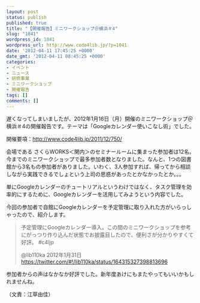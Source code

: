```yaml
---
layout: post
status: publish
published: true
title: "【開催報告】ミニワークショップ＠横浜＃4"
slug: "1041"
wordpress_id: 1041
wordpress_url: http://www.code4lib.jp/?p=1041
date: '2012-04-11 17:45:25 +0000'
date_gmt: '2012-04-11 08:45:25 +0000'
categories:
- イベント
- ニュース
- 研修事業
- ミニワークショップ
- 開催報告
tags: []
comments: []
---
```

<p>遅くなってしまいましたが、2012年1月16日（月）開催のミニワークショップ＠横浜＃4の開催報告です。テーマは「Googleカレンダー使いこなし術」でした。</p>
<p>開催要項：<a title="http://www.code4lib.jp/2011/12/750/" href="http://www.code4lib.jp/2011/12/750/">http://www.code4lib.jp/2011/12/750/</a></p>
<p>会場である さくらWORKS＜関内＞のセミナールームに集まった参加者は12名。今までのミニワークショップで最多参加者数となりました。なんと、1つの図書館から3名もの参加者がありました。いわく、3人参加すれば、帰ってから相談しながら実践できるでしょという上司の思惑があったとかなかったとか。。。</p>
<p>単にGoogleカレンダーのチュートリアルというわけではなく、タスク管理を効率的にするために、Googleカレンダーを活用してみようという内容でした。</p>
<p>今回の参加者で自館にGoogleカレンダーを予定管理に取り入れた方がいらっしゃったので、紹介します。</p>
<blockquote><p>予定管理にGoogleカレンダー導入。この間のミニワークショップを参考にがっつり作り込んだ状態でお披露目したので、便利さが分かりやすくて好評。 #c4ljp</p>
<p>@lib110ka 2012年1月31日　<a title="https://twitter.com/#!/lib110ka/status/164315327398813696" href="https://twitter.com/#!/lib110ka/status/164315327398813696">https://twitter.com/#!/lib110ka/status/164315327398813696</a></p></blockquote>
<p>参加者からの声はなかなか好評でした。新年度あけにもまたやってもいいかもしれませんね。</p>
<p>（文責：江草由佳）</p>
